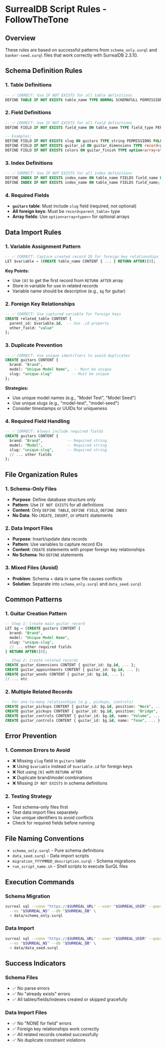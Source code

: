 # SurrealDB Script Rules - FollowTheTone

## Overview
These rules are based on successful patterns from `schema_only.surql` and `banker-seed.surql` files that work correctly with SurrealDB 2.3.10.

## Schema Definition Rules

### 1. Table Definitions
```sql
-- ✅ CORRECT: Use IF NOT EXISTS for all table definitions
DEFINE TABLE IF NOT EXISTS table_name TYPE NORMAL SCHEMAFULL PERMISSIONS FULL;
```

### 2. Field Definitions
```sql
-- ✅ CORRECT: Use IF NOT EXISTS for all field definitions
DEFINE FIELD IF NOT EXISTS field_name ON table_name TYPE field_type PERMISSIONS FULL;

-- Examples:
DEFINE FIELD IF NOT EXISTS slug ON guitars TYPE string PERMISSIONS FULL;
DEFINE FIELD IF NOT EXISTS guitar_id ON guitar_dimensions TYPE record<guitars> PERMISSIONS FULL;
DEFINE FIELD IF NOT EXISTS colors ON guitar_finish TYPE option<array<string>> PERMISSIONS FULL;
```

### 3. Index Definitions
```sql
-- ✅ CORRECT: Use IF NOT EXISTS for all index definitions
DEFINE INDEX IF NOT EXISTS index_name ON table_name FIELDS field_name UNIQUE;
DEFINE INDEX IF NOT EXISTS index_name ON table_name FIELDS field_name;
```

### 4. Required Fields
- **`guitars` table**: Must include `slug` field (required, not optional)
- **All foreign keys**: Must be `record<parent_table>` type
- **Array fields**: Use `option<array<type>>` for optional arrays

## Data Import Rules

### 1. Variable Assignment Pattern
```sql
-- ✅ CORRECT: Capture created record ID for foreign key relationships
LET $variable = (CREATE table_name CONTENT { ... } RETURN AFTER)[0];
```

**Key Points:**
- Use `[0]` to get the first record from `RETURN AFTER` array
- Store in variable for use in related records
- Variable name should be descriptive (e.g., `$g` for guitar)

### 2. Foreign Key Relationships
```sql
-- ✅ CORRECT: Use captured variable for foreign keys
CREATE related_table CONTENT {
  parent_id: $variable.id,  -- Use .id property
  other_field: "value"
};
```

### 3. Duplicate Prevention
```sql
-- ✅ CORRECT: Use unique identifiers to avoid duplicates
CREATE guitars CONTENT {
  brand: "Brand",
  model: "Unique Model Name",  -- Must be unique
  slug: "unique-slug"         -- Must be unique
};
```

**Strategies:**
- Use unique model names (e.g., "Model Test", "Model Seed")
- Use unique slugs (e.g., "model-test", "model-seed")
- Consider timestamps or UUIDs for uniqueness

### 4. Required Field Handling
```sql
-- ✅ CORRECT: Always include required fields
CREATE guitars CONTENT {
  brand: "Brand",           -- Required string
  model: "Model",           -- Required string
  slug: "unique-slug",      -- Required string
  // ... other fields
};
```

## File Organization Rules

### 1. Schema-Only Files
- **Purpose**: Define database structure only
- **Pattern**: Use `IF NOT EXISTS` for all definitions
- **Content**: Only `DEFINE TABLE`, `DEFINE FIELD`, `DEFINE INDEX`
- **No Data**: No `CREATE`, `INSERT`, or `UPDATE` statements

### 2. Data Import Files
- **Purpose**: Insert/update data records
- **Pattern**: Use variables to capture record IDs
- **Content**: `CREATE` statements with proper foreign key relationships
- **No Schema**: No `DEFINE` statements

### 3. Mixed Files (Avoid)
- **Problem**: Schema + data in same file causes conflicts
- **Solution**: Separate into `schema_only.surql` and `data_seed.surql`

## Common Patterns

### 1. Guitar Creation Pattern
```sql
-- Step 1: Create main guitar record
LET $g = (CREATE guitars CONTENT {
  brand: "Brand",
  model: "Unique Model Name",
  slug: "unique-slug",
  // ... other required fields
} RETURN AFTER)[0];

-- Step 2: Create related records
CREATE guitar_dimensions CONTENT { guitar_id: $g.id, ... };
CREATE guitar_appointments CONTENT { guitar_id: $g.id, ... };
CREATE guitar_woods CONTENT { guitar_id: $g.id, ... };
// ... etc
```

### 2. Multiple Related Records
```sql
-- For one-to-many relationships (e.g., pickups, controls)
CREATE guitar_pickups CONTENT { guitar_id: $g.id, position: "Neck", ... };
CREATE guitar_pickups CONTENT { guitar_id: $g.id, position: "Bridge", ... };
CREATE guitar_controls CONTENT { guitar_id: $g.id, name: "Volume", ... };
CREATE guitar_controls CONTENT { guitar_id: $g.id, name: "Tone", ... };
```

## Error Prevention

### 1. Common Errors to Avoid
- ❌ Missing `slug` field in `guitars` table
- ❌ Using `$variable` instead of `$variable.id` for foreign keys
- ❌ Not using `[0]` with `RETURN AFTER`
- ❌ Duplicate brand/model combinations
- ❌ Missing `IF NOT EXISTS` in schema definitions

### 2. Testing Strategy
- Test schema-only files first
- Test data import files separately
- Use unique identifiers to avoid conflicts
- Check for required fields before running

## File Naming Conventions

- `schema_only.surql` - Pure schema definitions
- `data_seed.surql` - Data import scripts
- `migration_YYYYMMDD_description.surql` - Schema migrations
- `run_script_name.sh` - Shell scripts to execute SurQL files

## Execution Commands

### Schema Migration
```bash
surreal sql --conn "https://$SURREAL_URL" --user "$SURREAL_USER" --pass "$SURREAL_PASS" \
  --ns "$SURREAL_NS" --db "$SURREAL_DB" \
  < data/schema_only.surql
```

### Data Import
```bash
surreal sql --conn "https://$SURREAL_URL" --user "$SURREAL_USER" --pass "$SURREAL_PASS" \
  --ns "$SURREAL_NS" --db "$SURREAL_DB" \
  < data/data_seed.surql
```

## Success Indicators

### Schema Files
- ✅ No parse errors
- ✅ No "already exists" errors
- ✅ All tables/fields/indexes created or skipped gracefully

### Data Import Files
- ✅ No "NONE for field" errors
- ✅ Foreign key relationships work correctly
- ✅ All related records created successfully
- ✅ No duplicate constraint violations
